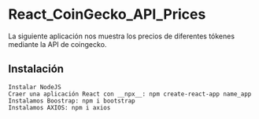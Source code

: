 # React_CoinGecko_API_Prices
La siguiente aplicación nos muestra los precios de diferentes tókenes mediante la API de coingecko.


## Instalación
    Instalar NodeJS
    Craer una aplicación React con __npx__: npm create-react-app name_app
    Instalamos Boostrap: npm i bootstrap
    Instalamos AXIOS: npm i axios



